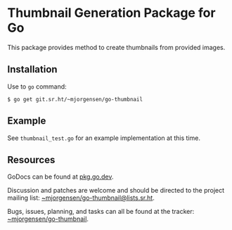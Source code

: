 # Thumbnail Generation Package for Go

This package provides method to create thumbnails from provided images.

## Installation

Use to `go` command:

```
$ go get git.sr.ht/~mjorgensen/go-thumbnail
```

## Example

See `thumbnail_test.go` for an example implementation at this time.

## Resources

GoDocs can be found at [pkg.go.dev][godocs].

Discussion and patches are welcome and should be directed to the
project mailing list: [~mjorgensen/go-thumbnail@lists.sr.ht][lists].

Bugs, issues, planning, and tasks can all be found at the tracker:
[~mjorgensen/go-thumbnail][todo].

[godocs]:https://pkg.go.dev/git.sr.ht/~mjorgensen/go-thumbnail
[man]:https://man.sr.ht/~mjorgensen/go-thumbnail
[lists]:https://lists.sr.ht/~mjorgensen/go-thumbnail
[todo]:https://todo.sr.ht/~mjorgensen/go-thumbnail

